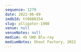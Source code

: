 ```yaml
---
sequence: 1279
date: 2022-06-09
imdbId: tt0080354
slug: alligator-1980
venue: null
venueNotes: null
medium: 4k UHD Blu-ray
mediumNotes: Shout Factory, 2022
---
```

